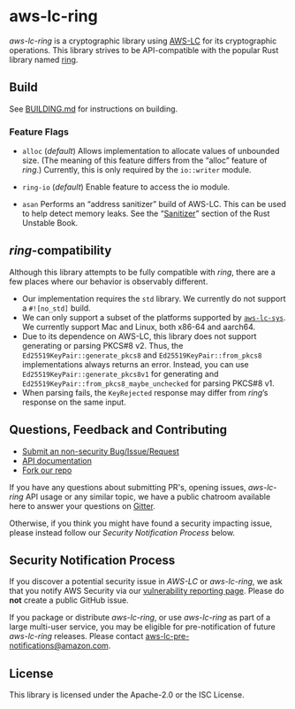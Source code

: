 # aws-lc-ring
*aws-lc-ring* is a cryptographic library using [AWS-LC](https://github.com/awslabs/aws-lc) for its cryptographic operations.
This library strives to be API-compatible with the popular Rust library named 
[ring](https://github.com/briansmith/ring).

## Build
See [BUILDING.md](BUILDING.md) for instructions on building.

### Feature Flags
* `alloc` (*default*)
Allows implementation to allocate values of unbounded size. (The meaning of this feature differs from the “alloc” 
feature of *ring*.) Currently, this is only required by the `io::writer` module.

* `ring-io` (*default*)
Enable feature to access the io module.

* `asan`
Performs an “address sanitizer” build of AWS-LC. This can be used to help detect memory leaks. See the 
“[Sanitizer](https://doc.rust-lang.org/beta/unstable-book/compiler-flags/sanitizer.html)” 
section of the Rust Unstable Book.

## *ring*-compatibility

Although this library attempts to be fully compatible with *ring*, there are a few places where our behavior is 
observably different.

* Our implementation requires the `std` library. We currently do not support a `#![no_std]` build.
* We can only support a subset of the platforms supported by [`aws-lc-sys`](https://crates.io/crates/aws-lc-sys). We currently support Mac and Linux, both 
x86-64 and aarch64.
* Due to its dependence on AWS-LC, this library does not support generating or parsing PKCS#8 v2. 
Thus, the `Ed25519KeyPair::generate_pkcs8` and `Ed25519KeyPair::from_pkcs8` implementations always returns an error. 
Instead, you can use `Ed25519KeyPair::generate_pkcs8v1` for generating and `Ed25519KeyPair::from_pkcs8_maybe_unchecked`
for parsing PKCS#8 v1.
* When parsing fails, the `KeyRejected` response may differ from *ring*’s response on the same input.

## Questions, Feedback and Contributing

* [Submit an non-security Bug/Issue/Request](https://github.com/awslabs/aws-lc-ring/issues/new/choose)
* [API documentation](https://docs.rs/aws-lc-ring/)
* [Fork our repo](https://github.com/awslabs/aws-lc-ring/fork)

If you have any questions about submitting PR's, opening issues, *aws-lc-ring* API usage or
any similar topic, we have a public chatroom available here to answer your questions
on [Gitter](https://gitter.im/awslabs/aws-lc).

Otherwise, if you think you might have found a security impacting issue, please instead
follow our *Security Notification Process* below.

## Security Notification Process

If you discover a potential security issue in *AWS-LC* or *aws-lc-ring*, we ask that you notify AWS
Security via our
[vulnerability reporting page](https://aws.amazon.com/security/vulnerability-reporting/).
Please do **not** create a public GitHub issue.

If you package or distribute *aws-lc-ring*, or use *aws-lc-ring* as part of a large multi-user service,
you may be eligible for pre-notification of future *aws-lc-ring* releases.
Please contact aws-lc-pre-notifications@amazon.com.

## License

This library is licensed under the Apache-2.0 or the ISC License.
